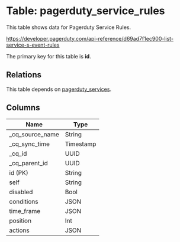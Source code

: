 # Table: pagerduty_service_rules

This table shows data for Pagerduty Service Rules.

https://developer.pagerduty.com/api-reference/d69ad7f1ec900-list-service-s-event-rules

The primary key for this table is **id**.

## Relations

This table depends on [pagerduty_services](pagerduty_services).

## Columns

| Name          | Type          |
| ------------- | ------------- |
|_cq_source_name|String|
|_cq_sync_time|Timestamp|
|_cq_id|UUID|
|_cq_parent_id|UUID|
|id (PK)|String|
|self|String|
|disabled|Bool|
|conditions|JSON|
|time_frame|JSON|
|position|Int|
|actions|JSON|
